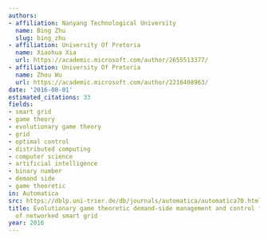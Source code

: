 ```yaml
---
authors:
- affiliation: Nanyang Technological University
  name: Bing Zhu
  slug: bing_zhu
- affiliation: University Of Pretoria
  name: Xiaohua Xia
  url: https://academic.microsoft.com/author/2655513377/
- affiliation: University Of Pretoria
  name: Zhou Wu
  url: https://academic.microsoft.com/author/2216408963/
date: '2016-08-01'
estimated_citations: 33
fields:
- smart grid
- game theory
- evolutionary game theory
- grid
- optimal control
- distributed computing
- computer science
- artificial intelligence
- binary number
- demand side
- game theoretic
in: Automatica
src: https://dblp.uni-trier.de/db/journals/automatica/automatica70.html#ZhuXW16
title: Evolutionary game theoretic demand-side management and control for a class
  of networked smart grid
year: 2016
---
```


